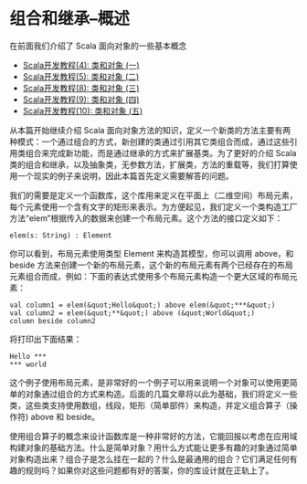 # 组合和继承–概述 #
在前面我们介绍了 Scala 面向对象的一些基本概念

- [Scala开发教程(4): 类和对象 (一)](http://www.imobilebbs.com/wordpress/archives/date/2013/10/07)
- [Scala开发教程(5): 类和对象 (二)](http://www.imobilebbs.com/wordpress/archives/date/2013/10/08)
- [Scala开发教程(8): 类和对象 (三)](http://www.imobilebbs.com/wordpress/archives/4822)
- [Scala开发教程(9): 类和对象 (四)](http://www.imobilebbs.com/wordpress/archives/4824)
- [Scala开发教程(10): 类和对象 (五)](http://www.imobilebbs.com/wordpress/archives/4826)

从本篇开始继续介绍 Scala 面向对象方法的知识，定义一个新类的方法主要有两种模式：一个通过组合的方式，新创建的类通过引用其它类组合而成，通过这些引用类组合来完成新功能，而是通过继承的方式来扩展基类。为了更好的介绍 Scala 类的组合和继承，以及抽象类，无参数方法，扩展类，方法的重载等，我们打算使用一个现实的例子来说明，因此本篇首先定义需要解答的问题。

我们的需要是定义一个函数库，这个库用来定义在平面上（二维空间）布局元素，每个元素使用一个含有文字的矩形来表示。为方便起见，我们定义一个类构造工厂方法“elem”根据传入的数据来创建一个布局元素。这个方法的接口定义如下：

```
elem(s: String) : Element
```

你可以看到，布局元素使用类型 Element 来构造其模型，你可以调用 above，和 beside 方法来创建一个新的布局元素，这个新的布局元素有两个已经存在的布局元素组合而成，例如：下面的表达式使用多个布局元素构造一个更大区域的布局元素：

```
val column1 = elem(&quot;Hello&quot;) above elem(&quot;***&quot;)
val column2 = elem(&quot;**&quot;) above (&quot;World&quot;)
column beside column2
```

将打印出下面结果：

```
Hello ***
*** world
```

这个例子使用布局元素，是非常好的一个例子可以用来说明一个对象可以使用更简单的对象通过组合的方式来构造。后面的几篇文章将以此为基础，我们将定义一些类，这些类支持使用数组，线段，矩形（简单部件）来构造，并定义组合算子（操作符) above 和 beside。

使用组合算子的概念来设计函数库是一种非常好的方法，它能回报以考虑在应用域构建对象的基础方法。什么是简单对象？用什么方式能让更多有趣的对象通过简单对象构造出来？组合子是怎么挂在一起的？什么是最通用的组合？它们满足任何有趣的规则吗？如果你对这些问题都有好的答案，你的库设计就在正轨上了。
